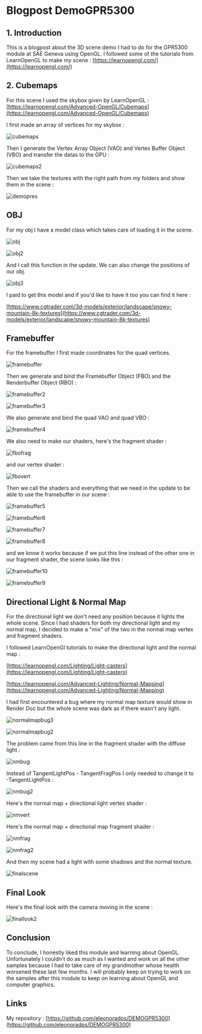 # Blogpost DemoGPR5300

## 1. Introduction

This is a blogpost about the 3D scene demo I had to do for the GPR5300 module at SAE Geneva using OpenGL. I followed some of the tutorials from LearnOpenGL to make my scene :
[https://learnopengl.com/](https://learnopengl.com/)

## 2. Cubemaps

For this scene I used the skybox given by LearnOpenGL : [https://learnopengl.com/Advanced-OpenGL/Cubemaps](https://learnopengl.com/Advanced-OpenGL/Cubemaps)

I first made an array of vertices for my skybox :

![cubemaps](https://user-images.githubusercontent.com/55788730/127165665-f3672916-a048-486a-a71c-85ee933f4702.PNG)

Then I generate the Vertex Array Object (VAO) and Vertex Buffer Object (VBO) and transfer the datas to the GPU :

![cubemaps2](https://user-images.githubusercontent.com/55788730/127166041-5863f82c-e20a-4a3e-a21b-a86e9db6ee66.PNG)

Then we take the textures with the right path from my folders and show them in the scene :

![demopres](https://user-images.githubusercontent.com/55788730/127166287-f5eb115e-4598-4b8c-af98-df3f065aabba.PNG)

## OBJ

For my obj I have a model class which takes care of loading it in the scene. 

![obj](https://user-images.githubusercontent.com/55788730/127166729-5218e524-3838-4941-a140-e74213628bc9.PNG)

![obj2](https://user-images.githubusercontent.com/55788730/127167284-064bb5bc-3b5c-4245-ad6e-997510bb3267.PNG)

And I call this function in the update. We can also change the positions of our obj.

![obj3](https://user-images.githubusercontent.com/55788730/127167364-f6d121c2-ee21-41af-a8cd-be30d4de6a87.PNG)

I paid to get this model and if you'd like to have it too you can find it here : 

[https://www.cgtrader.com/3d-models/exterior/landscape/snowy-mountain-8k-textures](https://www.cgtrader.com/3d-models/exterior/landscape/snowy-mountain-8k-textures)

## Framebuffer

For the framebuffer I first made coordinates for the quad vertices.

![framebuffer](https://user-images.githubusercontent.com/55788730/127167669-6c90e96f-8c76-40e5-a00f-b329d2b1a3d5.PNG)

Then we generate and bind the Framebuffer Object (FBO) and the Renderbuffer Object (RBO) : 

![framebuffer2](https://user-images.githubusercontent.com/55788730/127168038-ebc95068-072b-4fb7-bac3-d16a2390d807.PNG)

![framebuffer3](https://user-images.githubusercontent.com/55788730/127168083-f69fc369-f605-42e6-8688-b42c40e7473e.PNG)

We also generate and bind the quad VAO and quad VBO :

![framebuffer4](https://user-images.githubusercontent.com/55788730/127168260-65c68695-520e-420d-85bb-31a1285f1ce1.PNG)

We also need to make our shaders, here's the fragment shader :

![fbofrag](https://user-images.githubusercontent.com/55788730/127169511-0d51021f-118c-45ad-8d6b-f23b3318f6e9.PNG)

and our vertex shader :

![fbovert](https://user-images.githubusercontent.com/55788730/127169667-c2d9a145-e239-491e-8838-f6e970f36902.PNG)

Then we call the shaders and everything that we need in the update to be able to use the framebuffer in our scene :

![framebuffer5](https://user-images.githubusercontent.com/55788730/127168979-ecf77f4c-d53b-48bd-b26a-24cac177bb3a.PNG)

![framebuffer6](https://user-images.githubusercontent.com/55788730/127169009-e32d43da-4239-49a1-aca6-212bb22bef20.PNG)

![framebuffer7](https://user-images.githubusercontent.com/55788730/127169057-6a2db74b-6a21-44b6-abc5-b74edee9adc6.PNG)

![framebuffer8](https://user-images.githubusercontent.com/55788730/127169107-ca97fc70-460b-4d5d-a779-c791fccb3182.PNG)

and we know it works because if we put this line instead of the other one in our fragment shader, the scene looks like this :

![framebuffer10](https://user-images.githubusercontent.com/55788730/127169957-5715cd0d-d982-484b-8ddd-a49dafb6f0c7.PNG)

![framebuffer9](https://user-images.githubusercontent.com/55788730/127170043-cd059b1c-b184-4161-9c0b-360cd31e8f2c.PNG)


## Directional Light & Normal Map

For the directional light we don't need any position because it lights the whole scene. Since I had shaders for both my directional light and my normal map, I decided to make a "mix" of the two in the normal map vertex and fragment shaders.

I followed LearnOpenGl tutorials to make the directional light and the normal map :

[https://learnopengl.com/Lighting/Light-casters](https://learnopengl.com/Lighting/Light-casters)

[https://learnopengl.com/Advanced-Lighting/Normal-Mapping](https://learnopengl.com/Advanced-Lighting/Normal-Mapping)

I had first encountered a bug where my normal map texture would show in Render Doc but the whole scene was dark as if there wasn't any light.

![normalmapbug3](https://user-images.githubusercontent.com/55788730/127172126-7524817f-8df8-46b6-b637-12f8f3cbff38.PNG)

![normalmapbug2](https://user-images.githubusercontent.com/55788730/127171176-2f9cf409-9e89-4ead-929b-34ac3dee6df0.PNG)

The problem came from this line in the fragment shader with the diffuse light : 

![nmbug](https://user-images.githubusercontent.com/55788730/127171763-6a881cd5-d717-4a35-bbde-179147c37a8a.PNG)

Instead of TangentLightPos - TangentFragPos I only needed to change it to -TangentLightPos :

![nmbug2](https://user-images.githubusercontent.com/55788730/127172036-f75d923e-124e-4dc9-b038-ea7d3bb53830.PNG)

Here's the normal map + directional light vertex shader : 

![nmvert](https://user-images.githubusercontent.com/55788730/127173079-46d547b1-a699-4a2a-ac7f-99372130b40b.PNG)

Here's the normal map + directional map fragment shader :

![nmfrag](https://user-images.githubusercontent.com/55788730/127173221-f12cf465-52cc-4a82-befb-dfe2d87e512b.PNG)

![nmfrag2](https://user-images.githubusercontent.com/55788730/127173258-89177f25-08f4-41d9-ace9-2e1d4fe72d33.PNG)

And then my scene had a light with some shadows and the normal texture.

![finalscene](https://user-images.githubusercontent.com/55788730/127172668-dd96b5cb-3110-468e-a279-0f2da8bb3e84.PNG)

## Final Look

Here's the final look with the camera moving in the scene :

![finallook2](https://user-images.githubusercontent.com/55788730/127174587-48776ea1-bac3-44ae-ba6b-c96a06c7dd79.gif)

## Conclusion

To conclude, I honestly liked this module and learning about OpenGL. Unfortunately I couldn't do as much as I wanted and work on all the other samples because I had to take care of my grandmother whose health worsened these last few months. I will probably keep on trying to work on the samples after this module to keep on learning about OpenGL and computer graphics.


## Links

My repository : [https://github.com/eleonoradps/DEMOGPR5300](https://github.com/eleonoradps/DEMOGPR5300)
